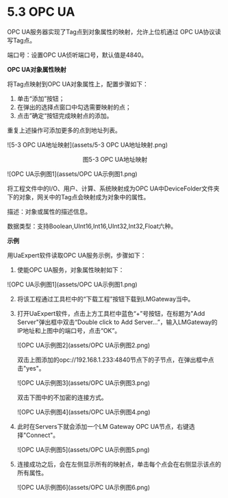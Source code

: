 # 5.3 OPC UA

OPC UA服务器实现了Tag点到对象属性的映射，允许上位机通过 OPC UA协议读写Tag点。 

端口号：设置OPC UA侦听端口号，默认值是4840。 

**OPC UA对象属性映射** 

将Tag点映射到OPC UA对象属性上，配置步骤如下： 

1. 单击“添加”按钮； 
2. 在弹出的选择点窗口中勾选需要映射的点； 
3. 点击”确定“按钮完成映射点的添加。 

重复上述操作可添加更多的点到地址列表。 

![5-3 OPC UA地址映射](assets/5-3 OPC UA地址映射.png)

<center>图5-3 OPC UA地址映射</center>

![OPC UA示例图1](assets/OPC UA示例图1.png)

将工程文件中的I/O、用户、计算、系统映射成为OPC UA中DeviceFolder文件夹下的对象，网关中的Tag点会映射成为对象中的属性。

描述：对象或属性的描述信息。

数据类型：支持Boolean,UInt16,Int16,UInt32,Int32,Float六种。



**示例**

用UaExpert软件读取OPC UA服务示例，步骤如下：

1. 使能OPC UA服务，对象属性映射如下：

![OPC UA示例图1](assets/OPC UA示例图1.png)

2. 将该工程通过工具栏中的“下载工程”按钮下载到LMGateway当中。

3. 打开UaExpert软件，点击上方工具栏中蓝色“+”号按钮，在标题为"Add Server"弹出框中双击“Double click to Add Server...”，输入LMGateway的IP地址和上图中的端口号，点击“OK”。

   ![OPC UA示例图2](assets/OPC UA示例图2.png)

   双击上图添加的opc://192.168.1.233:4840节点下的子节点，在弹出框中点击"yes"。

   ![OPC UA示例图3](assets/OPC UA示例图3.png)

   双击下图中的不加密的连接方式。

   ![OPC UA示例图4](assets/OPC UA示例图4.png)

4. 此时在Servers下就会添加一个LM Gateway OPC UA节点，右键选择"Connect"。

   ![OPC UA示例图5](assets/OPC UA示例图5.png)


5. 连接成功之后，会在左侧显示所有的映射点，单击每个点会在右侧显示该点的所有属性。

   ![OPC UA示例图6](assets/OPC UA示例图6.png)